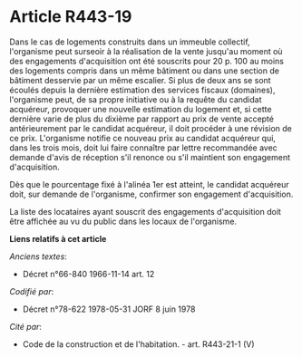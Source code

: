 # Article R443-19

Dans le cas de logements construits dans un immeuble collectif, l'organisme peut surseoir à la réalisation de la vente
jusqu'au moment où des engagements d'acquisition ont été souscrits pour 20 p. 100 au moins des logements compris dans un même
bâtiment ou dans une section de bâtiment desservie par un  même escalier. Si plus de deux ans se sont écoulés depuis la
dernière estimation des services fiscaux (domaines), l'organisme peut, de sa propre initiative ou à la requête du candidat
acquéreur, provoquer une nouvelle estimation du logement et, si cette dernière varie de plus du dixième par rapport au prix
de vente accepté antérieurement par le candidat acquéreur, il doit procéder à une révision de ce prix. L'organisme notifie ce
nouveau prix au candidat acquéreur qui, dans les trois mois, doit lui faire connaître par lettre recommandée avec demande
d'avis de réception s'il renonce ou s'il maintient son engagement d'acquisition.

Dès que le pourcentage fixé à l'alinéa 1er est atteint, le candidat acquéreur doit, sur demande de l'organisme, confirmer son
engagement d'acquisition.

La liste des locataires ayant souscrit des engagements d'acquisition doit être affichée au vu du public dans les locaux de
l'organisme.

**Liens relatifs à cet article**

_Anciens textes_:

  - Décret n°66-840 1966-11-14 art. 12

_Codifié par_:

  - Décret n°78-622 1978-05-31 JORF 8 juin 1978

_Cité par_:

  - Code de la construction et de l'habitation. - art. R443-21-1 (V)

